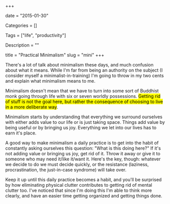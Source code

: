 +++

date = "2015-01-30"

Categories = []

Tags = ["life", "productivity"]

Description = ""

title = "Practical Minimalism"
slug = "mini"
+++



There's a lot of talk about minimalism these days, and much confusion about what it means. While I'm far from being an authority on the subject (I consider myself a minimalist-in-training) I'm going to throw in my two cents and explain what minimalism means to me.

Minimalism doesn't mean that we have to turn into some sort of Buddhist monk going through life with six or seven worldly possessions.  <mark>Getting rid of stuff is not the goal here, but rather the consequence of choosing to live in a more deliberate way</mark>. 

Minimalism starts by understanding that everything we surround ourselves with either adds value to our life or is just taking space. Things add value by being useful or by bringing us joy. Everything we let into our lives has to earn it's place. 

A good way to make minimalism a daily practice is to get into the habit of constantly asking ourselves this question: "What is this doing here?" If it's not adding value or bringing us joy, get rid of it. Throw it away or give it to someone who may need it/like it/want it. Here's the key, though: whatever we decide to do we must decide quickly, or the resistance (laziness, procrastination, the just-in-case syndrome) will take over.

Keep it up until this daily practice becomes a habit, and you'll be surprised by how eliminating physical clutter contributes to getting rid of mental clutter too. I've noticed that since I'm doing this I'm able to think more clearly, and have an easier time getting organized and getting things done. 
